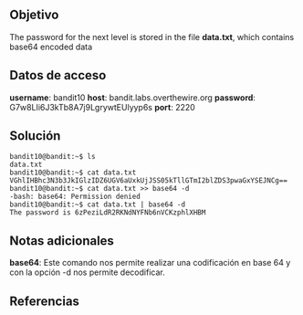 
## Objetivo

The password for the next level is stored in the file **data.txt**, which contains base64 encoded data
## Datos de acceso

**username**: bandit10
**host**:  bandit.labs.overthewire.org
**password**: G7w8LIi6J3kTb8A7j9LgrywtEUlyyp6s
**port**: 2220

## Solución


```
bandit10@bandit:~$ ls
data.txt
bandit10@bandit:~$ cat data.txt
VGhlIHBhc3N3b3JkIGlzIDZ6UGV6aUxkUjJSS05kTllGTmI2blZDS3pwaGxYSEJNCg==
bandit10@bandit:~$ cat data.txt >> base64 -d
-bash: base64: Permission denied
bandit10@bandit:~$ cat data.txt | base64 -d
The password is 6zPeziLdR2RKNdNYFNb6nVCKzphlXHBM
```

## Notas adicionales

**base64**: Este comando nos permite realizar una codificación en base 64 y con la opción -d nos permite decodificar.

## Referencias
